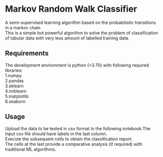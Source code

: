 # Markov Random Walk Classifier 
A semi-supervised learning algorithm based on the probabilistic transitions in a markov chain <br>
This is a simple but powerful algorithm to solve the problem of classification of tabular data with very less amount of labelled training data.

## Requirements
The development environment is python (>3.70) with following required libraries: <br>
1.numpy <br>
2.pandas <br>
3.sklearn <br>
4.imblearn  <br>
5.matplotlib  <br>
6.seaborn  <br>


## Usage
Upload the data to be tested in csv format in the following notebook.The input csv file should have labels in the last column.<br> Execute the subsequent cells to obtain the classification report. <br>
The cells at the last provide a comparative analysis (if required) with traditional ML algorithms.
